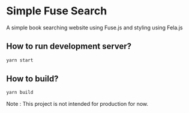 # Simple Fuse Search

A simple book searching website using Fuse.js and styling using Fela.js

## How to run development server?

```bash
yarn start
```

## How to build?

```bash
yarn build
```

Note : This project is not intended for production for now.
